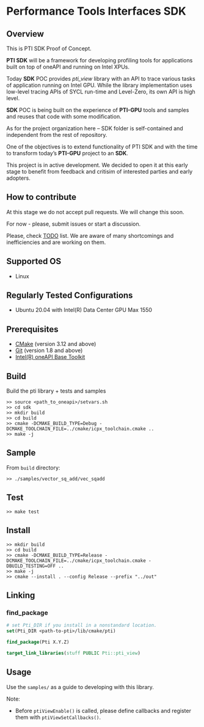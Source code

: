 # Performance Tools Interfaces SDK 

## Overview

This is PTI SDK Proof of Concept.

**PTI SDK** will be a framework for developing profiling tools for applications built on top of oneAPI and running on Intel XPUs. 

Today **SDK** POC provides *pti_view* library with an API to trace various tasks of application running on Intel GPU. While the library implementation uses low-level tracing APIs of SYCL run-time and Level-Zero, its own API is  high level. 

**SDK** POC is being built on the experience of **PTI-GPU** tools and samples and reuses that code with some modification. 

As for the project organization here – SDK folder is self-contained and independent from the rest of repository. 

One of the objectives is to extend functionality of PTI SDK and with the time to transform today’s **PTI-GPU** project to an **SDK**. 


This project is in active development. We decided to open it at this early stage to benefit from feedback and critisim of interested parties and early adopters.

## How to contribute 

At this stage we do not accept pull requests. We will change this soon. 

For now - please, submit issues or start a discussion. 

Please, check [TODO](TODO.md) list. We are aware of many shortcomings and inefficiencies and are working on them. 

## Supported OS

- Linux

## Regularly Tested Configurations

- Ubuntu 20.04 with Intel(R) Data Center GPU Max 1550

## Prerequisites 

- [CMake](https://cmake.org/) (version 3.12 and above)
- [Git](https://git-scm.com/) (version 1.8 and above)
- [Intel(R) oneAPI Base Toolkit](https://software.intel.com/content/www/us/en/develop/tools/oneapi/base-toolkit.html)

## Build

Build the pti library + tests and samples 

```console
>> source <path_to_oneapi>/setvars.sh
>> cd sdk
>> mkdir build
>> cd build
>> cmake -DCMAKE_BUILD_TYPE=Debug -DCMAKE_TOOLCHAIN_FILE=../cmake/icpx_toolchain.cmake ..
>> make -j
```

## Sample

From `build` directory:

```console
>> ./samples/vector_sq_add/vec_sqadd
```

## Test

```console
>> make test
```

## Install

```console
>> mkdir build
>> cd build
>> cmake -DCMAKE_BUILD_TYPE=Release -DCMAKE_TOOLCHAIN_FILE=../cmake/icpx_toolchain.cmake -DBUILD_TESTING=OFF ..
>> make -j
>> cmake --install . --config Release --prefix "../out"
```

## Linking

### find_package

```cmake
# set Pti_DIR if you install in a nonstandard location.
set(Pti_DIR <path-to-pti>/lib/cmake/pti)

find_package(Pti X.Y.Z)

target_link_libraries(stuff PUBLIC Pti::pti_view)
```

## Usage

Use the `samples/` as a guide to developing with this library.

Note:

- Before `ptiViewEnable()` is called, please define
callbacks and register them with `ptiViewSetCallbacks()`.

